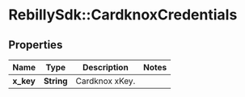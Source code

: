 # RebillySdk::CardknoxCredentials

## Properties
Name | Type | Description | Notes
------------ | ------------- | ------------- | -------------
**x_key** | **String** | Cardknox xKey. | 

